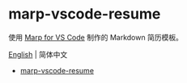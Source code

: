 # marp-vscode-resume

使用 [Marp for VS Code](https://marketplace.visualstudio.com/items?itemName=marp-team.marp-vscode) 制作的 Markdown 简历模板。

[English](README.md) | 简体中文

- [marp-vscode-resume](#marp-vscode-resume)
